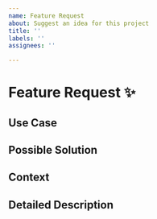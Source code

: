 ```yaml
---
name: Feature Request
about: Suggest an idea for this project
title: ''
labels: ''
assignees: ''

---
```


<!--- Provide a general summary of the feature in the Title above -->
# Feature Request ✨
<!--- Provide an expanded summary of the feature -->

## Use Case
<!--- Tell us what feature we should support and what should happen -->

## Possible Solution
<!--- Not obligatory, but suggest an implementation -->

## Context
<!--- How has this issue affected you? What are you trying to accomplish? -->
<!--- Providing context helps us come up with a solution that is most useful in the real world -->

## Detailed Description
<!--- Provide a detailed description of the change or addition you are proposing -->